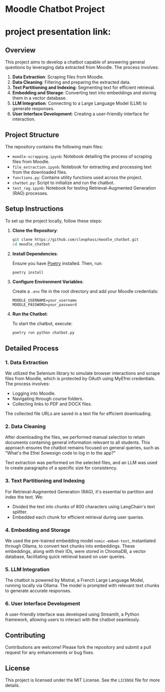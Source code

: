 # Moodle Chatbot Project

# project presentation link: 



## Overview

This project aims to develop a chatbot capable of answering general questions by leveraging data extracted from Moodle. The process involves:

1. **Data Extraction**: Scraping files from Moodle.
2. **Data Cleaning**: Filtering and preparing the extracted data.
3. **Text Partitioning and Indexing**: Segmenting text for efficient retrieval.
4. **Embedding and Storage**: Converting text into embeddings and storing them in a vector database.
5. **LLM Integration**: Connecting to a Large Language Model (LLM) to generate responses.
6. **User Interface Development**: Creating a user-friendly interface for interaction.

## Project Structure

The repository contains the following main files:

- `moodle-scrapping.ipynb`: Notebook detailing the process of scraping files from Moodle.
- `file_extraction.ipynb`: Notebook for extracting and processing text from the downloaded files.
- `functions.py`: Contains utility functions used across the project.
- `chatbot.py`: Script to initialize and run the chatbot.
- `test_rag.ipynb`: Notebook for testing Retrieval-Augmented Generation (RAG) processes.

## Setup Instructions

To set up the project locally, follow these steps:

1. **Clone the Repository**:

   ```bash
   git clone https://github.com/cleophass/moodle_chatbot.git
   cd moodle_chatbot
   ```

2. **Install Dependencies**:

   Ensure you have [Poetry](https://python-poetry.org/) installed. Then, run:

   ```bash
   poetry install
   ```

3. **Configure Environment Variables**:

   Create a `.env` file in the root directory and add your Moodle credentials:

   ```
   MOODLE_USERNAME=your_username
   MOODLE_PASSWORD=your_password
   ```

4. **Run the Chatbot**:

   To start the chatbot, execute:

   ```bash
   poetry run python chatbot.py
   ```

## Detailed Process

### 1. Data Extraction

We utilized the Selenium library to simulate browser interactions and scrape files from Moodle, which is protected by OAuth using MyEfrei credentials. The process involves:

- Logging into Moodle.
- Navigating through course folders.
- Collecting links to PDF and DOCX files.

The collected file URLs are saved in a text file for efficient downloading.

### 2. Data Cleaning

After downloading the files, we performed manual selection to retain documents containing general information relevant to all students. This approach ensures the chatbot remains focused on general queries, such as "What's the Efrei Sowesign code to log in to the app?"

Text extraction was performed on the selected files, and an LLM was used to create paragraphs of a specific size for consistency.

### 3. Text Partitioning and Indexing

For Retrieval-Augmented Generation (RAG), it's essential to partition and index the text. We:

- Divided the text into chunks of 800 characters using LangChain's text splitter.
- Embedded each chunk for efficient retrieval during user queries.

### 4. Embedding and Storage

We used the pre-trained embedding model `nomic-embed-text`, instantiated through Ollama, to convert text chunks into embeddings. These embeddings, along with their IDs, were stored in ChromaDB, a vector database, facilitating quick retrieval based on user queries.

### 5. LLM Integration

The chatbot is powered by Mistral, a French Large Language Model, running locally via Ollama. The model is prompted with relevant text chunks to generate accurate responses.

### 6. User Interface Development

A user-friendly interface was developed using Streamlit, a Python framework, allowing users to interact with the chatbot seamlessly.

## Contributing

Contributions are welcome! Please fork the repository and submit a pull request for any enhancements or bug fixes.

## License

This project is licensed under the MIT License. See the `LICENSE` file for more details.

